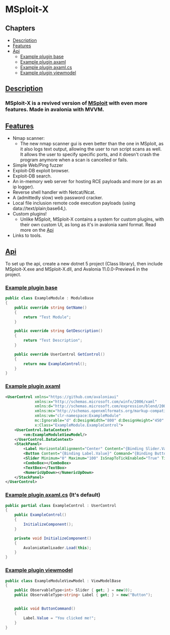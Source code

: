 # MSploit-X

## Chapters
* [Description](#description)
* [Features](#features)
* [Api](#api)
    * [Example plugin base](#example-plugin-base)
    * [Example plugin axaml](#example-plugin-axaml)
    * [Example plugin axaml.cs](#example-plugin-axamlcs)
    * [Example plugin viewmodel](#example-plugin-viewmodel)

## [Description](#description)
### MSploit-X is a revived version of [MSploit](https://github.com/gitmylo/MSploit) with even more features. Made in avalonia with MVVM.

## [Features](#features)
* Nmap scanner:
    * The new nmap scanner gui is even better than the one in MSploit, as it also logs text output, allowing the user to run script scans as well. It allows the user to specify specific ports, and it doesn't crash the program anymore when a scan is cancelled or fails.
* Simple Web/Ping fuzzer
* Exploit-DB exploit browser.
* Exploit-DB search.
* An in-memory web server for hosting RCE payloads and more (or as an ip logger).
* Reverse shell handler with Netcat/Ncat.
* A (admittedly slow) web password cracker.
* Local file inclusion remote code execution payloads (using data://text/plain;base64,).
* Custom plugins!
    * Unlike MSploit, MSploit-X contains a system for custom plugins, with their own custom UI, as long as it's in avalonia xaml format. Read more on the [Api](#api)
* Links to tools.

## [Api](#api)

To set up the api, create a new dotnet 5 project (Class library), then include MSploit-X.exe and MSploit-X.dll, and Avalonia 11.0.0-Preview4 in the project.

### [Example plugin base](#example-plugin-base)
```cs
public class ExampleModule : ModuleBase
{
    public override string GetName()
    {
        return "Test Module";
    }

    public override string GetDescription()
    {
        return "Test Description";
    }

    public override UserControl GetControl()
    {
        return new ExampleControl();
    }
}
```

### [Example plugin axaml](#example-plugin-axaml)
```xml
<UserControl xmlns="https://github.com/avaloniaui"
             xmlns:x="http://schemas.microsoft.com/winfx/2006/xaml"
             xmlns:d="http://schemas.microsoft.com/expression/blend/2008"
             xmlns:mc="http://schemas.openxmlformats.org/markup-compatibility/2006"
             xmlns:vm="clr-namespace:ExampleModule"
             mc:Ignorable="d" d:DesignWidth="800" d:DesignHeight="450"
             x:Class="ExampleModule.ExampleControl">
	<UserControl.DataContext>
		<vm:ExampleModuleViewModel/>
	</UserControl.DataContext>
	<StackPanel>
		<Label HorizontalAlignment="Center" Content="{Binding Slider.Value, StringFormat='Slider is at {0}!'}"/>
		<Button Content="{Binding Label.Value}" Command="{Binding ButtonCommand}"/>
		<Slider Minimum="0" Maximum="100" IsSnapToTickEnabled="True" TickFrequency="1" Value="{Binding Slider.Value}"></Slider>
		<ComboBox></ComboBox>
		<TextBox></TextBox>
		<NumericUpDown></NumericUpDown>
	</StackPanel>
</UserControl>

```

### [Example plugin axaml.cs](#example-plugin-axamlcs) (It's default)
```cs
public partial class ExampleControl : UserControl
{
    public ExampleControl()
    {
        InitializeComponent();
    }

    private void InitializeComponent()
    {
        AvaloniaXamlLoader.Load(this);
    }
}
```

### [Example plugin viewmodel](#example-plugin-viewmodel)
```cs
public class ExampleModuleViewModel : ViewModelBase
{
    public ObservableType<int> Slider { get; } = new(0);
    public ObservableType<string> Label { get; } = new("Button");


    public void ButtonCommand()
    {
        Label.Value = "You clicked me!";
    }
}
```